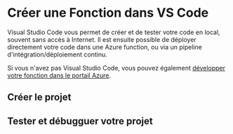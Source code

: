 # Créer une Fonction dans VS Code

Visual Studio Code vous permet de créer et de tester votre code en local, souvent sans accès à Internet. Il est ensuite
possible de déployer directement votre code dans une Azure function, ou via un pipeline d'intégration/déploiement continu.

Si vous n'avez pas Visual Studio Code, vous pouvez également [développer votre fonction dans le portail Azure](02-azure-function-detect-activity/create-function-portal.md).

## Créer le projet



## Tester et débugguer votre projet

